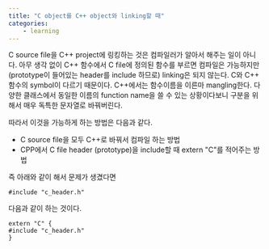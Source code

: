```yaml
---
title: "C object를 C++ object와 linking할 때"
categories:
    - learning
---
```


C source file을 C++ project에 링킹하는 것은 컴파일러가 알아서 해주는 일이 아니다. 아무 생각 없이 C++ 함수에서 C file에 정의된 함수를 부르면 컴파일은 가능하지만 (prototype이 들어있는 header를 include 하므로) linking은 되지 않는다. C와 C++ 함수의 symbol이 다르기 때문이다. C++에서는 함수이름을 이른마 mangling한다. 다양한 클래스에서 동일한 이름의 function name을 쓸 수 있는 상황이다보니 구분을 위해서 매우 독특한 문자열로 바꿔버린다.

따라서 이것을 가능하게 하는 방법은 다음과 같다.

- C source file을 모두 C++로 바꿔서 컴파일 하는 방법
- CPP에서 C file header (prototype)을 include할 때 extern "C"를 적어주는 방법

즉 아래와 같이 해서 문제가 생겼다면

```
#include "c_header.h"
```

다음과 같이 하는 것이다.

```
extern "C" {
#include "c_header.h"    
}
```

